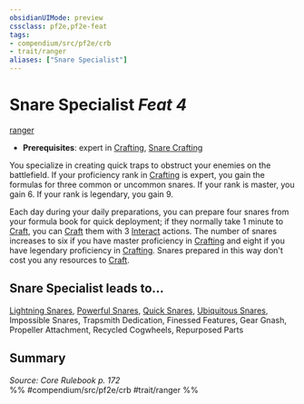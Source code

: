 ```yaml
---
obsidianUIMode: preview
cssclass: pf2e,pf2e-feat
tags:
- compendium/src/pf2e/crb
- trait/ranger
aliases: ["Snare Specialist"]
---
```

# Snare Specialist  *Feat 4*  
[ranger](rules/traits/ranger.md)  

- **Prerequisites**: expert in [Crafting](compendium/skills.md#Crafting), [Snare Crafting](compendium/feats/snare-crafting.md)

You specialize in creating quick traps to obstruct your enemies on the battlefield. If your proficiency rank in [Crafting](compendium/skills.md#Crafting) is expert, you gain the formulas for three common or uncommon snares. If your rank is master, you gain 6. If your rank is legendary, you gain 9.

Each day during your daily preparations, you can prepare four snares from your formula book for quick deployment; if they normally take 1 minute to [Craft](rules/actions/craft.md), you can [Craft](rules/actions/craft.md) them with 3 [Interact](rules/actions/interact.md) actions. The number of snares increases to six if you have master proficiency in [Crafting](compendium/skills.md#Crafting) and eight if you have legendary proficiency in [Crafting](compendium/skills.md#Crafting). Snares prepared in this way don't cost you any resources to [Craft](rules/actions/craft.md).

## Snare Specialist leads to...

[Lightning Snares](compendium/feats/lightning-snares.md), [Powerful Snares](compendium/feats/powerful-snares.md), [Quick Snares](compendium/feats/quick-snares.md), [Ubiquitous Snares](compendium/feats/ubiquitous-snares.md), Impossible Snares, Trapsmith Dedication, Finessed Features, Gear Gnash, Propeller Attachment, Recycled Cogwheels, Repurposed Parts

## Summary

*Source: Core Rulebook p. 172*  
%% #compendium/src/pf2e/crb #trait/ranger %%